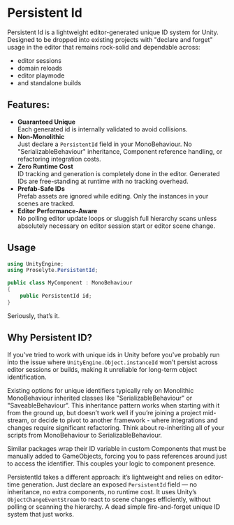 # Persistent Id
Persistent Id is a lightweight editor-generated unique ID system for Unity. 
Designed to be dropped into existing projects with "declare and forget" usage in the editor that remains rock-solid and dependable across:
- editor sessions
- domain reloads
- editor playmode
- and standalone builds

## Features:
- **Guaranteed Unique**  
Each generated id is internally validated to avoid collisions.
- **Non-Monolithic**  
Just declare a `PersistentId` field in your MonoBehaviour. No "SerializableBehaviour" inheritance, Component reference handling, or refactoring integration costs.
- **Zero Runtime Cost**  
ID tracking and generation is completely done in the editor. Generated IDs are free-standing at runtime with no tracking overhead.
- **Prefab-Safe IDs**  
Prefab assets are ignored while editing. Only the instances in your scenes are tracked.
- **Editor Performance-Aware**  
No polling editor update loops or sluggish full hierarchy scans unless absolutely necessary on editor session start or editor scene change.

## Usage
```csharp
using UnityEngine;
using Proselyte.PersistentId;

public class MyComponent : MonoBehaviour
{
    public PersistentId id;
}
```
Seriously, that’s it.

## Why Persistent ID?
If you've tried to work with unique ids in Unity before you've probably run into the issue where `UnityEngine.Object.instanceId` won't persist across editor sessions or builds, making it unreliable for long-term object identification.

Existing options for unique identifiers typically rely on Monolithic MonoBehaviour inherited classes like "SerializableBehaviour" or "SaveableBehaviour". This inheritance pattern works when starting with it from the ground up, but doesn’t work well if you’re joining a project mid-stream, or decide to pivot to another framework - where integrations and changes require significant refactoring. Think about re-inheriting all of your scripts from MonoBehaviour to SerializableBehaviour.

Similar packages wrap their ID variable in custom Components that must be manually added to GameObjects, forcing you to pass references around just to access the identifier. This couples your logic to component presence.

PersistentId takes a different approach: it’s lightweight and relies on editor-time generation. Just declare an exposed `PersistentId` field — no inheritance, no extra components, no runtime cost. It uses Unity’s `ObjectChangeEventStream` to react to scene changes efficiently, without polling or scanning the hierarchy. A dead simple fire-and-forget unique ID system that just works.
